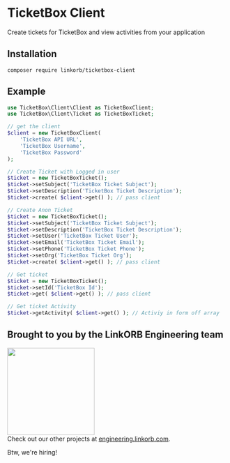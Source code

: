 # TicketBox Client

Create tickets for TicketBox and view activities from your application

## Installation

```
composer require linkorb/ticketbox-client
```

## Example

```php
use TicketBox\Client\Client as TicketBoxClient;
use TicketBox\Client\Ticket as TicketBoxTicket;

// get the client
$client = new TicketBoxClient(
    'TicketBox API URL',
    'TicketBox Username',
    'TicketBox Password'
);

// Create Ticket with Logged in user
$ticket = new TicketBoxTicket();
$ticket->setSubject('TicketBox Ticket Subject');
$ticket->setDescription('TicketBox Ticket Description');
$ticket->create( $client->get() ); // pass client

// Create Anon Ticket
$ticket = new TicketBoxTicket();
$ticket->setSubject('TicketBox Ticket Subject');
$ticket->setDescription('TicketBox Ticket Description');
$ticket->setUser('TicketBox Ticket User');
$ticket->setEmail('TicketBox Ticket Email');
$ticket->setPhone('TicketBox Ticket Phone');
$ticket->setOrg('TicketBox Ticket Org');
$ticket->create( $client->get() ); // pass client

// Get ticket
$ticket = new TicketBoxTicket();
$ticket->setId('TicketBox Id');
$ticket->get( $client->get() ); // pass client

// Get ticket Activity
$ticket->getActivity( $client->get() ); // Activiy in form off array
```

## Brought to you by the LinkORB Engineering team

<img src="http://www.linkorb.com/d/meta/tier1/images/linkorbengineering-logo.png" width="200px" /><br />
Check out our other projects at [engineering.linkorb.com](http://engineering.linkorb.com).

Btw, we're hiring!
